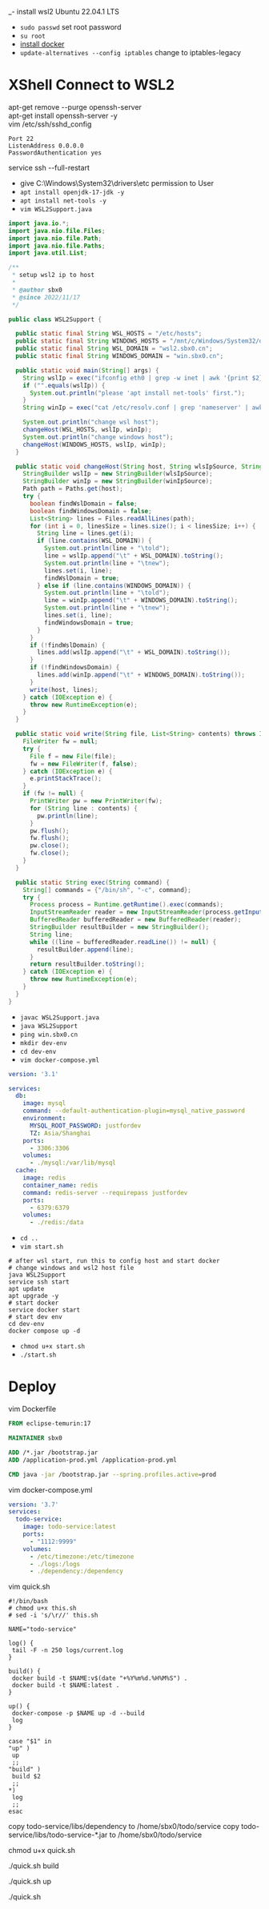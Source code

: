 _- install wsl2 Ubuntu 22.04.1 LTS

- `sudo passwd` set root password
- `su root`
- [install docker](https://docs.docker.com/engine/install/ubuntu/)
- `update-alternatives --config iptables` change to iptables-legacy

# XShell Connect to WSL2

apt-get remove --purge openssh-server  
apt-get install openssh-server -y  
vim /etc/ssh/sshd_config

```
Port 22
ListenAddress 0.0.0.0
PasswordAuthentication yes
```

service ssh --full-restart

- give C:\Windows\System32\drivers\etc permission to User
- `apt install openjdk-17-jdk -y`
- `apt install net-tools -y`
- `vim WSL2Support.java`

```java
import java.io.*;
import java.nio.file.Files;
import java.nio.file.Path;
import java.nio.file.Paths;
import java.util.List;

/**
 * setup wsl2 ip to host
 *
 * @author sbx0
 * @since 2022/11/17
 */

public class WSL2Support {

  public static final String WSL_HOSTS = "/etc/hosts";
  public static final String WINDOWS_HOSTS = "/mnt/c/Windows/System32/drivers/etc/hosts";
  public static final String WSL_DOMAIN = "wsl2.sbx0.cn";
  public static final String WINDOWS_DOMAIN = "win.sbx0.cn";

  public static void main(String[] args) {
    String wslIp = exec("ifconfig eth0 | grep -w inet | awk '{print $2}'");
    if ("".equals(wslIp)) {
      System.out.println("please 'apt install net-tools' first.");
    }
    String winIp = exec("cat /etc/resolv.conf | grep 'nameserver' | awk '{print $2}'");

    System.out.println("change wsl host");
    changeHost(WSL_HOSTS, wslIp, winIp);
    System.out.println("change windows host");
    changeHost(WINDOWS_HOSTS, wslIp, winIp);
  }

  public static void changeHost(String host, String wlsIpSource, String winIpSource) {
    StringBuilder wslIp = new StringBuilder(wlsIpSource);
    StringBuilder winIp = new StringBuilder(winIpSource);
    Path path = Paths.get(host);
    try {
      boolean findWslDomain = false;
      boolean findWindowsDomain = false;
      List<String> lines = Files.readAllLines(path);
      for (int i = 0, linesSize = lines.size(); i < linesSize; i++) {
        String line = lines.get(i);
        if (line.contains(WSL_DOMAIN)) {
          System.out.println(line + "\told");
          line = wslIp.append("\t" + WSL_DOMAIN).toString();
          System.out.println(line + "\tnew");
          lines.set(i, line);
          findWslDomain = true;
        } else if (line.contains(WINDOWS_DOMAIN)) {
          System.out.println(line + "\told");
          line = winIp.append("\t" + WINDOWS_DOMAIN).toString();
          System.out.println(line + "\tnew");
          lines.set(i, line);
          findWindowsDomain = true;
        }
      }
      if (!findWslDomain) {
        lines.add(wslIp.append("\t" + WSL_DOMAIN).toString());
      }
      if (!findWindowsDomain) {
        lines.add(winIp.append("\t" + WINDOWS_DOMAIN).toString());
      }
      write(host, lines);
    } catch (IOException e) {
      throw new RuntimeException(e);
    }
  }

  public static void write(String file, List<String> contents) throws IOException {
    FileWriter fw = null;
    try {
      File f = new File(file);
      fw = new FileWriter(f, false);
    } catch (IOException e) {
      e.printStackTrace();
    }
    if (fw != null) {
      PrintWriter pw = new PrintWriter(fw);
      for (String line : contents) {
        pw.println(line);
      }
      pw.flush();
      fw.flush();
      pw.close();
      fw.close();
    }
  }

  public static String exec(String command) {
    String[] commands = {"/bin/sh", "-c", command};
    try {
      Process process = Runtime.getRuntime().exec(commands);
      InputStreamReader reader = new InputStreamReader(process.getInputStream());
      BufferedReader bufferedReader = new BufferedReader(reader);
      StringBuilder resultBuilder = new StringBuilder();
      String line;
      while ((line = bufferedReader.readLine()) != null) {
        resultBuilder.append(line);
      }
      return resultBuilder.toString();
    } catch (IOException e) {
      throw new RuntimeException(e);
    }
  }
}
```

- `javac WSL2Support.java`
- `java WSL2Support`
- `ping win.sbx0.cn`
- `mkdir dev-env`
- `cd dev-env`
- `vim docker-compose.yml`

```yaml
version: '3.1'

services:
  db:
    image: mysql
    command: --default-authentication-plugin=mysql_native_password
    environment:
      MYSQL_ROOT_PASSWORD: justfordev
      TZ: Asia/Shanghai
    ports:
      - 3306:3306
    volumes:
      - ./mysql:/var/lib/mysql
  cache:
    image: redis
    container_name: redis
    command: redis-server --requirepass justfordev
    ports:
      - 6379:6379
    volumes:
      - ./redis:/data                     
```

- `cd ..`
- `vim start.sh`

```shell
# after wsl start, run this to config host and start docker
# change windows and wsl2 host file
java WSL2Support
service ssh start
apt update
apt upgrade -y
# start docker
service docker start
# start dev env
cd dev-env
docker compose up -d
```

- `chmod u+x start.sh`
- `./start.sh`

# Deploy

vim Dockerfile

```dockerfile
FROM eclipse-temurin:17

MAINTAINER sbx0

ADD /*.jar /bootstrap.jar
ADD /application-prod.yml /application-prod.yml

CMD java -jar /bootstrap.jar --spring.profiles.active=prod
```

vim docker-compose.yml

```yml
version: '3.7'
services:
  todo-service:
    image: todo-service:latest
    ports:
      - "1112:9999"
    volumes:
      - /etc/timezone:/etc/timezone
      - ./logs:/logs
      - ./dependency:/dependency
```

vim quick.sh

```shell
#!/bin/bash
# chmod u+x this.sh
# sed -i 's/\r//' this.sh

NAME="todo-service"

log() {
 tail -F -n 250 logs/current.log
}

build() {
 docker build -t $NAME:v$(date "+%Y%m%d.%H%M%S") .
 docker build -t $NAME:latest .
}

up() {
 docker-compose -p $NAME up -d --build
 log
}

case "$1" in
"up" )
 up
 ;;
"build" )
 build $2
 ;;
*)
 log
 ;;
esac
```

copy todo-service/libs/dependency to /home/sbx0/todo/service
copy todo-service/libs/todo-service-*.jar to /home/sbx0/todo/service

chmod u+x quick.sh

./quick.sh build

./quick.sh up

./quick.sh

